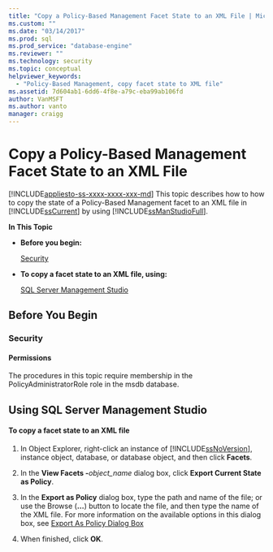 ```yaml
---
title: "Copy a Policy-Based Management Facet State to an XML File | Microsoft Docs"
ms.custom: ""
ms.date: "03/14/2017"
ms.prod: sql
ms.prod_service: "database-engine"
ms.reviewer: ""
ms.technology: security
ms.topic: conceptual
helpviewer_keywords: 
  - "Policy-Based Management, copy facet state to XML file"
ms.assetid: 7d604ab1-6dd6-4f8e-a79c-eba99ab106fd
author: VanMSFT
ms.author: vanto
manager: craigg
---
```

# Copy a Policy-Based Management Facet State to an XML File
[!INCLUDE[appliesto-ss-xxxx-xxxx-xxx-md](../../includes/appliesto-ss-xxxx-xxxx-xxx-md.md)]
  This topic describes how to how to copy the state of a Policy-Based Management facet to an XML file in [!INCLUDE[ssCurrent](../../includes/sscurrent-md.md)] by using [!INCLUDE[ssManStudioFull](../../includes/ssmanstudiofull-md.md)].  
  
 **In This Topic**  
  
-   **Before you begin:**  
  
     [Security](#Security)  
  
-   **To copy a facet state to an XML file, using:**  
  
     [SQL Server Management Studio](#SSMSProcedure)  
  
##  <a name="BeforeYouBegin"></a> Before You Begin  
  
###  <a name="Security"></a> Security  
  
####  <a name="Permissions"></a> Permissions  
 The procedures in this topic require membership in the PolicyAdministratorRole role in the msdb database.  
  
##  <a name="SSMSProcedure"></a> Using SQL Server Management Studio  
  
#### To copy a facet state to an XML file  
  
1.  In Object Explorer, right-click an instance of [!INCLUDE[ssNoVersion](../../includes/ssnoversion-md.md)], instance object, database, or database object, and then click **Facets**.  
  
2.  In the **View Facets -**_object_name_ dialog box, click **Export Current State as Policy**.  
  
3.  In the **Export as Policy** dialog box, type the path and name of the file; or use the Browse (**...**) button to locate the file, and then type the name of the XML file. For more information on the available options in this dialog box, see [Export As Policy Dialog Box](../../relational-databases/policy-based-management/export-as-policy-dialog-box.md)  
  
4.  When finished, click **OK**.  
  
  
